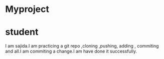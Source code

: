 # Myproject

# student
I am sajida.I am practicing a git repo ,cloning ,pushing, adding , commiting and all.I am commiting a change.I am have done it successfully.